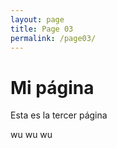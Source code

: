 ```yaml
---
layout: page
title: Page 03
permalink: /page03/
---
```


# Mi página

Esta es la tercer página

wu wu wu 
